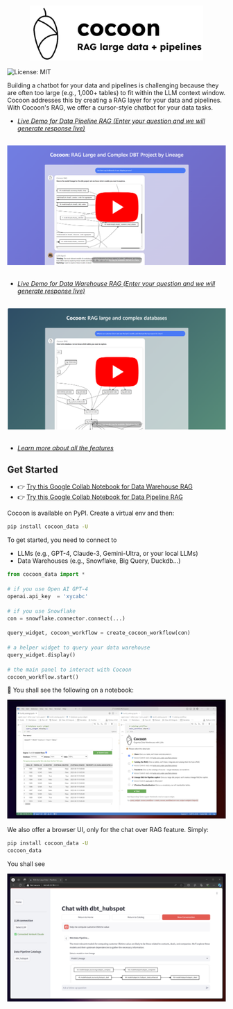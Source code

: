 <div align="center">
  <img src="./images/cocoon_logo.png" alt="Cocoon Logo" width="400"/>
</div>

![License: MIT](https://img.shields.io/badge/License-MIT-yellow.svg)

Building a chatbot for your data and pipelines is challenging because they are often too large (e.g., 1,000+ tables) to fit within the LLM context window. Cocoon addresses this by creating a RAG layer for your data and pipelines. With Cocoon's RAG, we offer a cursor-style chatbot for your data tasks.


-  [*Live Demo for Data Pipeline RAG (Enter your question and we will generate response live)*](https://cocoon-data-transformation.github.io/page/pipeline)
  <br>
  <div align="center">
  <a href="https://youtu.be/kv5mwTkpfY0" target="_blank">
    <img src="./images/Thumbnail2.png" width="600" alt="IMAGE ALT TEXT" style="cursor: pointer;">
  </a>
  </div>
  <br>
  
-  [*Live Demo for Data Warehouse RAG (Enter your question and we will generate response live)*](https://cocoon-data-transformation.github.io/page/database)
  <br>
  <div align="center">
  <a href="https://youtu.be/xdmRXs0UnfE" target="_blank">
    <img src="./images/Thumbnail.png" width="600" alt="IMAGE ALT TEXT" style="cursor: pointer;">
  </a>
  </div>
  <br>
  

- [*Learn more about all the features*](https://cocoon-data-transformation.github.io/page/)



## Get Started

- 👉 [Try this Google Collab Notebook for Data Warehouse RAG](https://colab.research.google.com/github/Cocoon-Data-Transformation/cocoon/blob/main/demo/Cocoon_Stage_Demo.ipynb)
- 👉 [Try this Google Collab Notebook for Data Pipeline RAG](https://colab.research.google.com/github/Cocoon-Data-Transformation/cocoon/blob/main/demo/Cocoon_RAG_pipeline.ipynb)

Cocoon is available on PyPI. Create a virtual env and then:

```bash
pip install cocoon_data -U
```

To get started, you need to connect to
- LLMs (e.g., GPT-4, Claude-3, Gemini-Ultra, or your local LLMs) 
- Data Warehouses (e.g., Snowflake, Big Query, Duckdb...)

```python
from cocoon_data import *

# if you use Open AI GPT-4
openai.api_key  = 'xycabc'

# if you use Snowflake
con = snowflake.connector.connect(...)

query_widget, cocoon_workflow = create_cocoon_workflow(con)

# a helper widget to query your data warehouse
query_widget.display()

# the main panel to interact with Cocoon
cocoon_workflow.start()
```

🎉 You shall see the following on a notebook:
<div align="center">
<kbd><img src="./images/notebook.png" alt=""></kbd>
</div>


We also offer a browser UI, only for the chat over RAG feature. Simply:

```bash
pip install cocoon_data -U
cocoon_data
```

You shall see
<div align="center">
<kbd><img src="./images/browser.png" alt=""></kbd>
</div>
